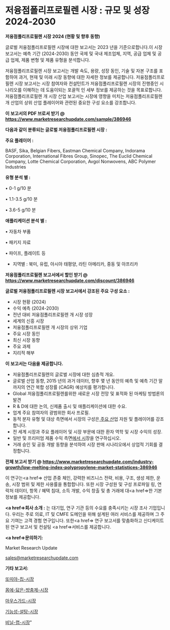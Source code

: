 # 저융점폴리프로필렌 시장 : 규모 및 성장 2024-2030

<strong>저융점폴리프로필렌 시장 2024 (현황 및 향후 동향)</strong>

글로벌 저융점폴리프로필렌 시장에 대한 보고서는 2023 년을 기준으로합니다.이 시장 보고서는 예측 기간 (2024-2030) 동안 국제 및 국내 제조업체, 지역, 공급 업체 및 공급 업체, 제품 변형 및 제품 유형을 분석합니다.

저융점폴리프로필렌 시장 보고서는 개발 속도, 용량, 성장 동인, 기술 및 자본 구조를 포함하여 과거, 현재 및 미래 시장 동향에 대한 자세한 정보를 제공합니다. 저융점폴리프로필렌 시장 보고서는 시장 참여자와 컨설턴트가 저융점폴리프로필렌 시장의 진행중인 시나리오를 이해하는 데 도움이되는 포괄적 인 세부 정보를 제공하는 것을 목표로합니다. 저융점폴리프로필렌 개 시장 산업 보고서는 시장에 영향을 미치는 저융점폴리프로필렌 개 산업의 상위 산업 플레이어와 관련된 중요한 구성 요소를 강조합니다.



<strong>이 보고서의 PDF 브로셔 받기 @ <a href=https://www.marketresearchupdate.com/sample/386946>https://www.marketresearchupdate.com/sample/386946</a></strong>



<strong>다음과 같이 분류되는 글로벌 저융점폴리프로필렌 시장 :</strong>



<strong>주요 플레이어 :</strong>

BASF, Sika, Belgian Fibers, Eastman Chemical Company, Indorama Corporation, International Fibres Group, Sinopec, The Euclid Chemical Company, Lotte Chemical Corporation, Avgol Nonwovens, ABC Polymer Industries



<strong>유형 분석 별 :</strong>

• 0-1 g/10 분

• 1.1-3.5 g/10 분

• 3.6-5 g/10 분



<strong>애플리케이션 분석 별 :</strong>

• 자동차 부품

• 패키지 자료

• 파이프, 플레이트 등

<ul>
  <li>지역별 : 북미, 유럽, 아시아 태평양, 라틴 아메리카, 중동 및 아프리카</li>
</ul>


<strong>저융점폴리프로필렌 보고서에서 할인 받기 @ <a href=https://www.marketresearchupdate.com/discount/386946>https://www.marketresearchupdate.com/discount/386946</a></strong>



<strong>글로벌 저융점폴리프로필렌 시장 보고서에서 강조된 주요 구성 요소 :</strong>
<ul>
  <li>시장 현황 (2024)</li>
  <li>수익 예측 (2024-2030)</li>
  <li>전년 대비 저융점폴리프로필렌 개 시장 성장</li>
  <li>세계의 신흥 시장</li>
  <li>저융점폴리프로필렌 개 시장의 상위 기업</li>
  <li>주요 시장 동인</li>
  <li>최신 시장 동향</li>
  <li>주요 과제</li>
  <li>지리적 해부</li>
</ul>


<strong>이 보고서는 다음을 제공합니다.</strong>
<ul>
  <li>저융점폴리프로필렌의 글로벌 시장에 대한 심층적 개요.</li>
  <li>글로벌 산업 동향, 2015 년의 과거 데이터, 향후 몇 년 동안의 예측 및 예측 기간 말까지의 연간 복합 성장률 (CAGR) 예상치를 평가합니다.</li>
  <li>Global 저융점폴리프로필렌를위한 새로운 시장 전망 및 표적화 된 마케팅 방법론의 발견</li>
  <li>R &amp; D에 대한 논의, 신제품 출시 및 애플리케이션에 대한 수요.</li>
  <li>업계 주요 참여자의 광범위한 회사 프로필.</li>
  <li>동적 분자 유형 및 대상 측면에서 시장의 구성은<a href=> 주요 산</a>업 자원 및 플레이어를 강조합니다.</li>
  <li>전 세계 시장과 주요 플레이어 및 시장 부문에 대한 환자 역학 및 시장 수익의 성장.</li>
  <li>일반 및 프리미엄 제품 수익 측면<a href=>에서 시</a>장을 연구하십시오.</li>
  <li>거래 승인 및 공동 개발 동향을 분석하여 시장 판매 시나리오에서 상업적 기회를 결정합니다.</li>
</ul>



<strong>전체 보고서 받기 @ <a href=https://www.marketresearchupdate.com/industry-growth/low-melting-index-polypropylene-market-statistices-386946>https://www.marketresearchupdate.com/industry-growth/low-melting-index-polypropylene-market-statistices-386946</a></strong>

이 연구는<a href=> 산업 존중</a> 체인, 강력한 비즈니스 전략, 비용, 구조, 생성 제한, 운송, 시장 범위 및 제한 사용률을 통합합니다. 또한 시장 구성원 및 구성 프로파일 링, 연락처 데이터, 항목 / 혜택 침대, 소득 개발, 수익 창출 및 총 거래에 대<a href=>한 기본 </a>정보를 제공합니다.



<strong><a href=>회사 소</a>개 :</strong>
는 대기업, 연구 기관 등의 수요를 충족시키는 시장 조사 기업입니다. 우리는 주로 의료, IT 및 CMFE 도메인을 위해 설계된 여러 서비스를 제공하며 그 주요 기여는 고객 경험 연구입니다. 또한<a href=> 연구 보</a>고서를 맞춤화하고 신디케이트 된 연구 보고서 및 컨설팅 <a href=>서비스</a>를 제공합니다.



<strong><a href=>문의하기:</a></strong>

Market Research Update

sales@marketresearchupdate.com



<strong>기타 보고서:</strong>

<a href=https://www.linkedin.com/pulse/또띠야-칩-시장-경쟁-분석-및-성장-잠재력-2029-survey-savvy-insights-360-analysis/>또띠야-칩-시장</a>

<a href=https://www.linkedin.com/pulse/몸에-닳은-방충제-시장-경쟁-분석-및-성장-잠재력-2029-market-matrix-musings-analysis-ppnrf/>몸에-닳은-방충제-시장</a>

<a href=https://www.linkedin.com/pulse/마우스가드-시장-세분화-연구-및-목표-고객2029년-consumer-connection-compendium-ana-vnh3f/>마우스가드-시장</a>

<a href=https://www.linkedin.com/pulse/기능성-설탕-시장-경쟁-분석-및-성장-잠재력-2030-trendsetters-talk-360-analysis-wlbnf/>기능성-설탕-시장</a>

<a href=https://www.linkedin.com/pulse/비닐-랩-시장-현재-및-미래-성장-2030-consumer-connection-compendium-ana-sxnzf/>비닐-랩-시장</a>"
